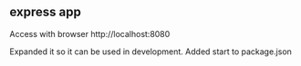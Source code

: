 ## express app

Access with browser http://localhost:8080

Expanded it so it can be used in development. Added start to package.json
